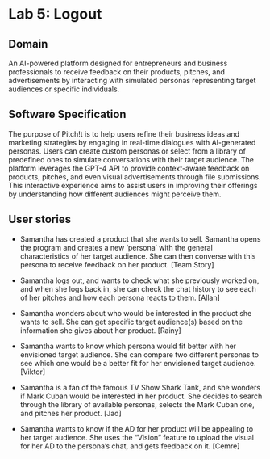 # Lab 5: Logout

## Domain
An AI-powered platform designed for entrepreneurs and business professionals to receive feedback on their products, 
pitches, and advertisements by interacting with simulated personas representing target audiences or specific individuals.

## Software Specification
The purpose of Pitch!t is to help users refine their business ideas and marketing strategies by engaging in real-time 
dialogues with AI-generated personas. Users can create custom personas or select from a library of predefined ones to 
simulate conversations with their target audience. The platform leverages the GPT-4 API to provide context-aware 
feedback on products, pitches, and even visual advertisements through file submissions. This interactive experience 
aims to assist users in improving their offerings by understanding how different audiences might perceive them.


## User stories
- Samantha has created a product that she wants to sell. Samantha opens the program and creates a new 
‘persona’ with the general characteristics of her target audience. She can then converse with this persona to receive 
feedback on her product. [Team Story]

- Samantha logs out, and wants to check what she previously worked on, and when she logs back in, she can check the 
chat history to see each of her pitches and how each persona reacts to them. [Allan]

- Samantha wonders about who would be interested in the product she wants to sell. She can get specific target 
audience(s) based on the information she gives about her product. [Rainy]

- Samantha wants to know which persona would fit better with her envisioned target audience. She can compare two 
different personas to see which one would be a better fit for her envisioned target audience. [Viktor]

- Samantha is a fan of the famous TV Show Shark Tank, and she wonders if Mark Cuban would be interested in her 
product. She decides to search through the library of available personas, selects the Mark Cuban one, and pitches 
her product. [Jad]

- Samantha wants to know if the AD for her product will be appealing to her target audience. She uses the 
“Vision” feature to upload the visual for her AD to the persona’s chat, and gets feedback on it. [Cemre]
 

